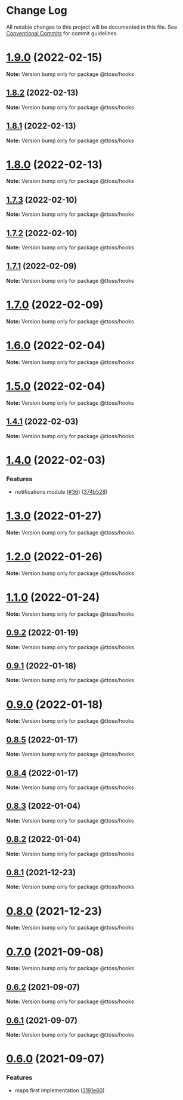# Change Log

All notable changes to this project will be documented in this file.
See [Conventional Commits](https://conventionalcommits.org) for commit guidelines.

# [1.9.0](https://github.com/ttoss/modules/compare/v1.8.2...v1.9.0) (2022-02-15)

**Note:** Version bump only for package @ttoss/hooks

## [1.8.2](https://github.com/ttoss/modules/compare/v1.8.1...v1.8.2) (2022-02-13)

**Note:** Version bump only for package @ttoss/hooks

## [1.8.1](https://github.com/ttoss/modules/compare/v1.8.0...v1.8.1) (2022-02-13)

**Note:** Version bump only for package @ttoss/hooks

# [1.8.0](https://github.com/ttoss/modules/compare/v1.7.3...v1.8.0) (2022-02-13)

**Note:** Version bump only for package @ttoss/hooks

## [1.7.3](https://github.com/ttoss/modules/compare/v1.7.2...v1.7.3) (2022-02-10)

**Note:** Version bump only for package @ttoss/hooks

## [1.7.2](https://github.com/ttoss/modules/compare/v1.7.1...v1.7.2) (2022-02-10)

**Note:** Version bump only for package @ttoss/hooks

## [1.7.1](https://github.com/ttoss/modules/compare/v1.7.0...v1.7.1) (2022-02-09)

**Note:** Version bump only for package @ttoss/hooks

# [1.7.0](https://github.com/ttoss/modules/compare/v1.6.0...v1.7.0) (2022-02-09)

**Note:** Version bump only for package @ttoss/hooks

# [1.6.0](https://github.com/ttoss/modules/compare/v1.5.0...v1.6.0) (2022-02-04)

**Note:** Version bump only for package @ttoss/hooks

# [1.5.0](https://github.com/ttoss/modules/compare/v1.4.1...v1.5.0) (2022-02-04)

**Note:** Version bump only for package @ttoss/hooks

## [1.4.1](https://github.com/ttoss/modules/compare/v1.4.0...v1.4.1) (2022-02-03)

**Note:** Version bump only for package @ttoss/hooks

# [1.4.0](https://github.com/ttoss/modules/compare/v1.3.0...v1.4.0) (2022-02-03)

### Features

- notifications module ([#36](https://github.com/ttoss/modules/issues/36)) ([374b528](https://github.com/ttoss/modules/commit/374b528e832bf7caee6fb742a8be7fdafbcbd297))

# [1.3.0](https://github.com/ttoss/modules/compare/v1.2.0...v1.3.0) (2022-01-27)

**Note:** Version bump only for package @ttoss/hooks

# [1.2.0](https://github.com/ttoss/modules/compare/v1.1.0...v1.2.0) (2022-01-26)

**Note:** Version bump only for package @ttoss/hooks

# [1.1.0](https://github.com/ttoss/modules/compare/v0.9.2...v1.1.0) (2022-01-24)

**Note:** Version bump only for package @ttoss/hooks

## [0.9.2](https://github.com/ttoss/modules/compare/v0.9.1...v0.9.2) (2022-01-19)

**Note:** Version bump only for package @ttoss/hooks

## [0.9.1](https://github.com/ttoss/modules/compare/v0.9.0...v0.9.1) (2022-01-18)

**Note:** Version bump only for package @ttoss/hooks

# [0.9.0](https://github.com/ttoss/modules/compare/v0.8.5...v0.9.0) (2022-01-18)

**Note:** Version bump only for package @ttoss/hooks

## [0.8.5](https://github.com/ttoss/modules/compare/v0.8.4...v0.8.5) (2022-01-17)

**Note:** Version bump only for package @ttoss/hooks

## [0.8.4](https://github.com/ttoss/modules/compare/v0.8.3...v0.8.4) (2022-01-17)

**Note:** Version bump only for package @ttoss/hooks

## [0.8.3](https://github.com/ttoss/modules/compare/v0.8.2...v0.8.3) (2022-01-04)

**Note:** Version bump only for package @ttoss/hooks

## [0.8.2](https://github.com/ttoss/modules/compare/v0.8.1...v0.8.2) (2022-01-04)

**Note:** Version bump only for package @ttoss/hooks

## [0.8.1](https://github.com/ttoss/modules/compare/v0.8.0...v0.8.1) (2021-12-23)

**Note:** Version bump only for package @ttoss/hooks

# [0.8.0](https://github.com/ttoss/modules/compare/v0.7.0...v0.8.0) (2021-12-23)

**Note:** Version bump only for package @ttoss/hooks

# [0.7.0](https://github.com/ttoss/modules/compare/v0.6.2...v0.7.0) (2021-09-08)

**Note:** Version bump only for package @ttoss/hooks

## [0.6.2](https://github.com/ttoss/modules/compare/v0.6.1...v0.6.2) (2021-09-07)

**Note:** Version bump only for package @ttoss/hooks

## [0.6.1](https://github.com/ttoss/modules/compare/v0.6.0...v0.6.1) (2021-09-07)

**Note:** Version bump only for package @ttoss/hooks

# [0.6.0](https://github.com/ttoss/modules/compare/v0.5.1...v0.6.0) (2021-09-07)

### Features

- maps first implementation ([3191e60](https://github.com/ttoss/modules/commit/3191e609011d764586bb0e32664dc4d110413002))

